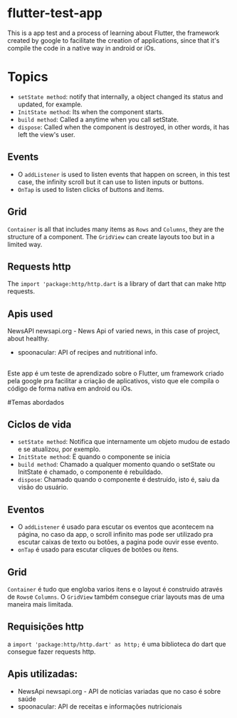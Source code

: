 # flutter-test-app

This is a app test and a process of learning about Flutter, the framework created by google to facilitate the creation of applications, since that it's compile the code in a native way in android or iOs.



# Topics

- `setState method`: notify that internally, a object changed its status and updated, for example.
- `InitState method`: Its when the component starts.
- `build method`: Called a anytime when you call setState.
- `dispose`: Called when the component is destroyed, in other words, it has left the view's user.

## Events
- O `addListener` is used to listen events that happen on screen, in this test case, the infinity scroll but it can use to listen inputs or buttons.
- `OnTap` is used to listen clicks of buttons and items.

## Grid
`Container` is all that includes many items as `Rows` and `Columns`, they are the structure of a component. 
The `GridView` can create layouts too but in a limited way.


## Requests http
The `import 'package:http/http.dart` is a library of dart that can make http requests.


## Apis used
NewsAPI newsapi.org - News Api of varied news, in this case of project, about healthy.
- spoonacular: API of recipes and nutritional info.


## 


Este app é um teste de aprendizado sobre o Flutter, um framework criado pela google pra facilitar a criação de aplicativos, visto que ele compila o código de forma nativa em android ou iOs.

#Temas abordados


## Ciclos de vida
- `setState method`: Notifica que internamente um objeto mudou de estado e se atualizou, por exemplo.
- `InitState method`: Ë quando o componente se inicia
- `build method`: Chamado a qualquer momento quando o setState ou InitState é chamado, o componente é rebuildado.
- `dispose`: Chamado quando o componente é destruído, isto é, saiu da visão do usuário.

## Eventos
- O `addListener` é usado para escutar os eventos que acontecem na página, no caso da app, o scroll infinito mas pode ser utilizado pra escutar caixas de texto ou botôes, a pagina pode ouvir esse evento.
- `onTap` é usado para escutar cliques de botões ou itens.

## Grid
`Container` é tudo que engloba varios itens e o layout é construido através de `Rows`e `Columns`.
O `GridView` também consegue criar layouts mas de uma maneira mais limitada.

## Requisições http
a `import 'package:http/http.dart' as http;` é uma biblioteca do dart que consegue fazer requests http.

## Apis utilizadas:
- NewsApi newsapi.org - API de noticias variadas que no caso é sobre saúde
- spoonacular: API de receitas e informações nutricionais 

